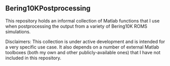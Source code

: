 ## Bering10KPostprocessing

This repository holds an informal collection of Matlab functions that I use when postprocessing the output from a variety of Bering10K ROMS simulations.

Disclaimers: This collection is under active development and is intended for a very specific use case. It also depends on a number of external Matlab toolboxes (both my own and other publicly-available ones) that I have not included in this repository.